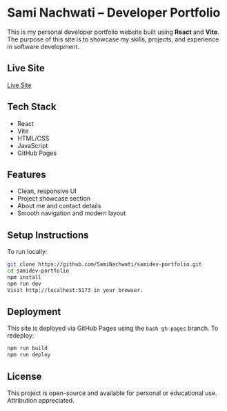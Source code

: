 # Sami Nachwati – Developer Portfolio

This is my personal developer portfolio website built using **React** and **Vite**. The purpose of this site is to showcase my skills, projects, and experience in software development.

## Live Site

[Live Site](https://saminachwati.github.io/samidev-portfolio/)

## Tech Stack

- React
- Vite
- HTML/CSS
- JavaScript
- GitHub Pages

## Features

- Clean, responsive UI
- Project showcase section
- About me and contact details
- Smooth navigation and modern layout

## Setup Instructions

To run locally:

```bash
git clone https://github.com/SamiNachwati/samidev-portfolio.git
cd samidev-portfolio
npm install
npm run dev
Visit http://localhost:5173 in your browser.
```

## Deployment
This site is deployed via GitHub Pages using the ```bash gh-pages``` branch.
To redeploy:
```bash
npm run build
npm run deploy
```

## License
This project is open-source and available for personal or educational use. Attribution appreciated.
